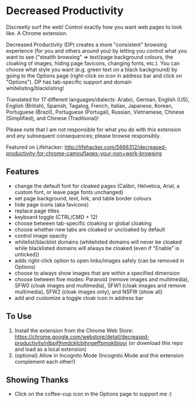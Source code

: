 # Decreased Productivity
Discreetly surf the web! Control exactly how you want web pages to look like. A Chrome extension.

Decreased Productivity (DP) creates a more "consistent" browsing experience (for you and others around you) by letting you control what you want to see ("stealth browsing" => text/page background colours, the cloaking of images, hiding page favicons, changing fonts, etc.). You can choose what style you want (e.g. green text on a black background) by going to the Options page (right-click on icon in address bar and click on "Options"). DP has tab-specific support and domain whitelisting/blacklisting!

Translated for 17 different languages/dialects: Arabic, German, English (US), English (British), Spanish, Tagalog, French, Italian, Japanese, Korean, Portuguese (Brazil), Portuguese (Portugal), Russian, Vietnamese, Chinese (Simplified), and Chinese (Traditional)!

Please note that I am not responsible for what you do with this extension and any subsequent consequences; please browse responsibly.

Featured on Lifehacker: http://lifehacker.com/5666312/decreased-productivity-for-chrome-camouflages-your-non+work-browsing

## Features
* change the default font for cloaked pages (Calibri, Helvetica, Arial, a custom font, or leave page fonts unchanged)
* set page background, text, link, and table border colours
* hide page icons (aka favicons)
* replace page titles
* keyboard toggle (CTRL/CMD + 12)
* choose between tab-specific cloaking or global cloaking
* choose whether new tabs are cloaked or uncloaked by default
* control image opacity
* whitelist/blacklist domains (whitelisted domains will never be cloaked while blacklisted domains will always be cloaked (even if "Enable" is unticked))
* adds right-click option to open links/images safely (can be removed in Options)
* choose to always show images that are within a specified dimension
* choose between five modes: Paranoid (remove images and multimedia), SFW0 (cloak images and multimedia), SFW1 (cloak images and remove multimedia), SFW2 (cloak images only), and NSFW (show all)
* add and customize a toggle cloak icon in address bar

## To Use
1. Install the extension from the Chrome Web Store: https://chrome.google.com/webstore/detail/decreased-productivity/nlbpiflhmdcklcbihngeffpmoklbiooj (or download this repo and load as a local extension)
2. (optional) Allow in Incognito Mode (Incognito Mode and this extension complement each other!)

## Showing Thanks
* Click on the coffee-cup icon in the Options page to support me :)